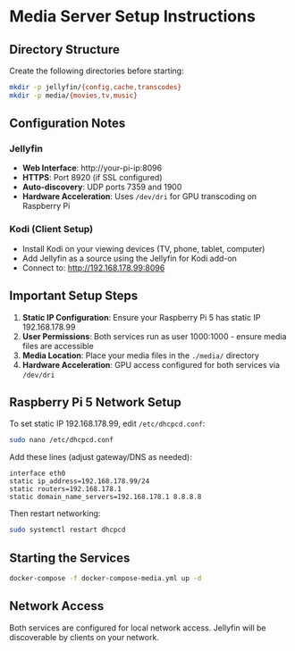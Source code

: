 # Media Server Setup Instructions

## Directory Structure
Create the following directories before starting:

```bash
mkdir -p jellyfin/{config,cache,transcodes}
mkdir -p media/{movies,tv,music}
```

## Configuration Notes

### Jellyfin
- **Web Interface**: http://your-pi-ip:8096
- **HTTPS**: Port 8920 (if SSL configured)
- **Auto-discovery**: UDP ports 7359 and 1900
- **Hardware Acceleration**: Uses `/dev/dri` for GPU transcoding on Raspberry Pi

### Kodi (Client Setup)
- Install Kodi on your viewing devices (TV, phone, tablet, computer)
- Add Jellyfin as a source using the Jellyfin for Kodi add-on
- Connect to: http://192.168.178.99:8096

## Important Setup Steps

1. **Static IP Configuration**: Ensure your Raspberry Pi 5 has static IP 192.168.178.99
2. **User Permissions**: Both services run as user 1000:1000 - ensure media files are accessible
3. **Media Location**: Place your media files in the `./media/` directory
4. **Hardware Acceleration**: GPU access configured for both services via `/dev/dri`

## Raspberry Pi 5 Network Setup

To set static IP 192.168.178.99, edit `/etc/dhcpcd.conf`:

```bash
sudo nano /etc/dhcpcd.conf
```

Add these lines (adjust gateway/DNS as needed):
```
interface eth0
static ip_address=192.168.178.99/24
static routers=192.168.178.1
static domain_name_servers=192.168.178.1 8.8.8.8
```

Then restart networking:
```bash
sudo systemctl restart dhcpcd
```

## Starting the Services

```bash
docker-compose -f docker-compose-media.yml up -d
```

## Network Access
Both services are configured for local network access. Jellyfin will be discoverable by clients on your network.